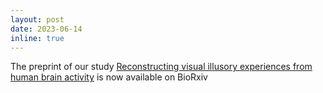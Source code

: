 ```yaml
---
layout: post
date: 2023-06-14
inline: true
---
```


The preprint of our study  <a href='https://doi.org/10.1101/2023.06.15.545037'>Reconstructing visual illusory experiences from human brain activity</a> is now available on BioRxiv